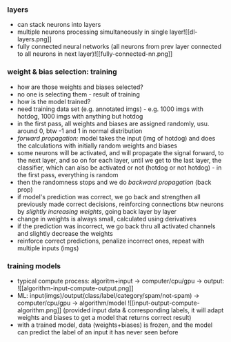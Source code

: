 ### layers
- can stack neurons into layers
- multiple neurons processing simultaneously in single layer![[dl-layers.png]]
-  fully connected neural networks (all neurons from prev layer connected to all neurons in next layer)![[fully-connected-nn.png]]

### weight & bias selection: training
- how are those weights and biases selected?
- no one is selecting them - result of training
- how is the model trained?
- need training data set (e.g. annotated imgs) - e.g. 1000 imgs with hotdog, 1000 imgs with anything but hotdog
-   in the first pass, all weights and biases are assigned randomly, usu. around 0, btw -1 and 1 in normal distribution 
- *forward propagation:* model takes the input (img of hotdog) and does the calculations with initially random weights and biases
- some neurons will be activated, and will propagate the signal forward, to the next layer, and so on for each layer, until we get to the last layer, the classifier, which can also be activated or not (hotdog or not hotdog) - in the first pass, everything is random
- then the randomness stops and we do *backward propagation* (back prop)
- if model's prediction was correct, we go back and strengthen all previously made correct decisions, reinforcing connections btw neurons by *slightly increasing weights*, going back layer by layer
- change in weights is always small, calculated using derivatives
- if the prediction was incorrect, we go back thru all activated channels and slightly decrease the weights
- reinforce correct predictions, penalize incorrect ones, repeat with multiple inputs (imgs)

### training models
- typical compute process: algoritm+input -> computer/cpu/gpu -> output:
  ![[algorithm-input-compute-output.png]]
- ML: input(imgs)/output(class/label/category/spam/not-spam) -> computer/cpu/gpu -> algorithm/model
![[input-output-compute-algorithm.png]]
(provided input data & corresponding labels, it will adapt weights and biases to get a model that returns correct result)
- with a trained model, data (weights+biases) is frozen, and the model can predict the label of an input it has never seen before


